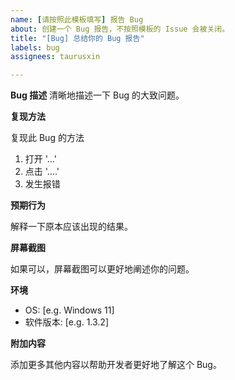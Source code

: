```yaml
---
name: [请按照此模板填写] 报告 Bug
about: 创建一个 Bug 报告，不按照模板的 Issue 会被关闭。
title: "[Bug] 总结你的 Bug 报告"
labels: bug
assignees: taurusxin

---
```


**Bug 描述**
清晰地描述一下 Bug 的大致问题。

**复现方法**

复现此 Bug 的方法

1. 打开 '...'
2. 点击 '....'
3. 发生报错

**预期行为**

解释一下原本应该出现的结果。

**屏幕截图**

如果可以，屏幕截图可以更好地阐述你的问题。

**环境**

- OS: [e.g. Windows 11]
- 软件版本: [e.g. 1.3.2]

**附加内容**

添加更多其他内容以帮助开发者更好地了解这个 Bug。
